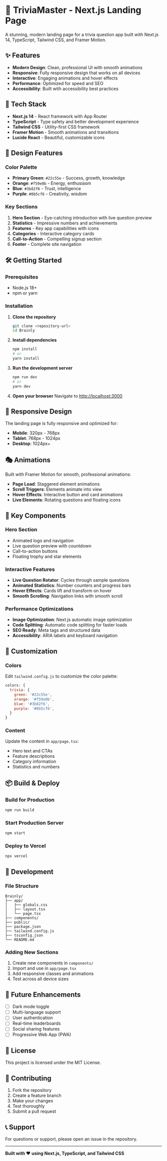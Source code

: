 # 🧠 TriviaMaster - Next.js Landing Page

A stunning, modern landing page for a trivia question app built with Next.js 14, TypeScript, Tailwind CSS, and Framer Motion.

## ✨ Features

- **Modern Design**: Clean, professional UI with smooth animations
- **Responsive**: Fully responsive design that works on all devices
- **Interactive**: Engaging animations and hover effects
- **Performance**: Optimized for speed and SEO
- **Accessibility**: Built with accessibility best practices

## 🚀 Tech Stack

- **Next.js 14** - React framework with App Router
- **TypeScript** - Type safety and better development experience
- **Tailwind CSS** - Utility-first CSS framework
- **Framer Motion** - Smooth animations and transitions
- **Lucide React** - Beautiful, customizable icons

## 🎨 Design Features

### Color Palette
- **Primary Green**: `#22c55e` - Success, growth, knowledge
- **Orange**: `#f59e0b` - Energy, enthusiasm
- **Blue**: `#3b82f6` - Trust, intelligence
- **Purple**: `#8b5cf6` - Creativity, wisdom

### Key Sections
1. **Hero Section** - Eye-catching introduction with live question preview
2. **Statistics** - Impressive numbers and achievements
3. **Features** - Key app capabilities with icons
4. **Categories** - Interactive category cards
5. **Call-to-Action** - Compelling signup section
6. **Footer** - Complete site navigation

## 🛠️ Getting Started

### Prerequisites
- Node.js 18+ 
- npm or yarn

### Installation

1. **Clone the repository**
   ```bash
   git clone <repository-url>
   cd Brainly
   ```

2. **Install dependencies**
   ```bash
   npm install
   # or
   yarn install
   ```

3. **Run the development server**
   ```bash
   npm run dev
   # or
   yarn dev
   ```

4. **Open your browser**
   Navigate to [http://localhost:3000](http://localhost:3000)

## 📱 Responsive Design

The landing page is fully responsive and optimized for:
- **Mobile**: 320px - 768px
- **Tablet**: 768px - 1024px  
- **Desktop**: 1024px+

## 🎭 Animations

Built with Framer Motion for smooth, professional animations:
- **Page Load**: Staggered element animations
- **Scroll Triggers**: Elements animate into view
- **Hover Effects**: Interactive button and card animations
- **Live Elements**: Rotating questions and floating icons

## 🎯 Key Components

### Hero Section
- Animated logo and navigation
- Live question preview with countdown
- Call-to-action buttons
- Floating trophy and star elements

### Interactive Features
- **Live Question Rotator**: Cycles through sample questions
- **Animated Statistics**: Number counters and progress bars
- **Hover Effects**: Cards lift and transform on hover
- **Smooth Scrolling**: Navigation links with smooth scroll

### Performance Optimizations
- **Image Optimization**: Next.js automatic image optimization
- **Code Splitting**: Automatic code splitting for faster loads
- **SEO Ready**: Meta tags and structured data
- **Accessibility**: ARIA labels and keyboard navigation

## 🎨 Customization

### Colors
Edit `tailwind.config.js` to customize the color palette:

```javascript
colors: {
  trivia: {
    green: '#22c55e',
    orange: '#f59e0b', 
    blue: '#3b82f6',
    purple: '#8b5cf6',
  }
}
```

### Content
Update the content in `app/page.tsx`:
- Hero text and CTAs
- Feature descriptions
- Category information
- Statistics and numbers

## 📦 Build & Deploy

### Build for Production
```bash
npm run build
```

### Start Production Server
```bash
npm start
```

### Deploy to Vercel
```bash
npx vercel
```

## 🔧 Development

### File Structure
```
Brainly/
├── app/
│   ├── globals.css
│   ├── layout.tsx
│   └── page.tsx
├── components/
├── public/
├── package.json
├── tailwind.config.js
├── tsconfig.json
└── README.md
```

### Adding New Sections
1. Create new components in `components/`
2. Import and use in `app/page.tsx`
3. Add responsive classes and animations
4. Test across all device sizes

## 🎯 Future Enhancements

- [ ] Dark mode toggle
- [ ] Multi-language support
- [ ] User authentication
- [ ] Real-time leaderboards
- [ ] Social sharing features
- [ ] Progressive Web App (PWA)

## 📄 License

This project is licensed under the MIT License.

## 🤝 Contributing

1. Fork the repository
2. Create a feature branch
3. Make your changes
4. Test thoroughly
5. Submit a pull request

## 📞 Support

For questions or support, please open an issue in the repository.

---

**Built with ❤️ using Next.js, TypeScript, and Tailwind CSS**
